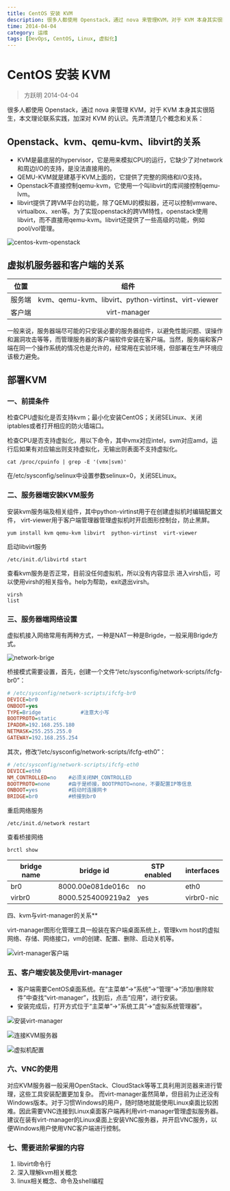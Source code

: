 ```yaml
---
title: CentOS 安装 KVM
description: 很多人都使用 Openstack，通过 nova 来管理KVM，对于 KVM 本身其实很陌生，本文理论联系实践，加深对 KVM 的认识。
time: 2014-04-04
category: 运维
tags: [DevOps, CentOS, Linux, 虚拟化]
---
```


# CentOS 安装 KVM

> 方跃明 2014-04-04

很多人都使用 Openstack，通过 nova 来管理 KVM，对于 KVM 本身其实很陌生，本文理论联系实践，加深对 KVM 的认识。先弄清楚几个概念和关系：

## Openstack、kvm、qemu-kvm、libvirt的关系

* KVM是最底层的hypervisor，它是用来模拟CPU的运行，它缺少了对network和周边I/O的支持，是没法直接用的。
* QEMU-KVM就是建基于KVM上面的，它提供了完整的网络和I/O支持。
* Openstack不直接控制qemu-kvm，它使用一个叫libvirt的库间接控制qemu-lvm。
* libvirt提供了跨VM平台的功能，除了QEMU的模拟器，还可以控制vmware、virtualbox、xen等。为了实现openstack的跨VM特性，openstack使用libvirt，而不直接用qemu-kvm。libvirt还提供了一些高级的功能，例如pool/vol管理。

![centos-kvm-openstack](./assets/centos-kvm-openstack.png)

## 虚拟机服务器和客户端的关系

| 位置       | 组件                                                 |
| ---------- | :--------------------------------------------------: |
| 服务端     | kvm、qemu-kvm、libvirt、python-virtinst、virt-viewer |
| 客户端     | virt-manager                                         |

一般来说，服务器端尽可能的只安装必要的服务器组件，以避免性能问题、误操作和漏洞攻击等等，而管理服务器的客户端软件安装在客户端。当然，服务端和客户端在同一个操作系统的情况也是允许的，经常用在实验环境，但部署在生产环境应该极力避免。

## 部署KVM

### 一、前提条件

检查CPU虚拟化是否支持kvm；最小化安装CentOS；关闭SELinux、关闭iptables或者打开相应的防火墙端口。

检查CPU是否支持虚拟化，用以下命令，其中vmx对应intel，svm对应amd，运行后如果有对应输出则支持虚拟化，无输出则表面不支持虚拟化。

```shell
cat /proc/cpuinfo | grep -E '(vmx|svm)'
```

在/etc/sysconfig/selinux中设置参数selinux=0，关闭SELinux。

### 二、服务器端安装KVM服务

安装kvm服务端及相关组件，其中python-virtinst用于在创建虚拟机时编辑配置文件， virt-viewer用于客户端管理器管理虚拟机时开启图形控制台，防止黑屏。

```shell
yum install kvm qemu-kvm libvirt  python-virtinst  virt-viewer
```

启动libvirt服务

```shell
/etc/init.d/libvirtd start
```

查看kvm服务是否正常，目前没任何虚拟机，所以没有内容显示
进入virsh后，可以使用virsh的相关指令。help为帮助，exit退出virsh。

```shell
virsh
list
```

### 三、服务器端网络设置

虚拟机接入网络常用有两种方式，一种是NAT一种是Brigde，一般采用Brigde方式。

![network-brige](./assets/centos-kvm-network-brige.png)

桥接模式需要设置，首先，创建一个文件“/etc/sysconfig/network-scripts/ifcfg-br0”：

```ini
# /etc/sysconfig/network-scripts/ifcfg-br0
DEVICE=br0
ONBOOT=yes
TYPE=Bridge             #注意大小写
BOOTPROTO=static
IPADDR=192.168.255.180
NETMASK=255.255.255.0
GATEWAY=192.168.255.254
```

其次，修改“/etc/sysconfig/network-scripts/ifcfg-eth0”：

```ini
# /etc/sysconfig/network-scripts/ifcfg-eth0
DEVICE=eth0
NM_CONTROLLED=no    #必须关闭NM_CONTROLLED
BOOTPROTO=none      #由于是桥接，BOOTPROTO=none，不要配置IP等信息
ONBOOT=yes          #启动时连接网卡
BRIDGE=br0          #桥接到br0
```

重启网络服务

```shell
/etc/init.d/network restart
```

查看桥接网络

```shell
brctl show
```

| bridge name |     bridge id     | STP enabled | interfaces |
| ----------- | ----------------- | ----------- | ---------- |
| br0         | 8000.00e081de016c | no          | eth0       |
| virbr0      | 8000.5254009219a2 | yes         | virbr0-nic |

四、kvm与virt-manager的关系**

virt-manager图形化管理工具一般装在客户端桌面系统上，管理kvm host的虚拟网络、存储、网络接口，vm的创建、配置、删除、启动关机等。

![virt-manager客户端](./assets/centos-kvm-virt-manager-client.png)

### 五、客户端安装及使用virt-manager

* 客户端需要CentOS桌面系统。在“主菜单”→“系统”→“管理”→“添加/删除软件”中查找“virt-manager”，找到后，点击“应用”，进行安装。
* 安装完成后，打开方式位于“主菜单”→“系统工具”→“虚拟系统管理器”。

![安装virt-manager](./assets/centos-kvm-virt-manager-install.png)

![连接KVM服务器](./assets/centos-kvm-virt-manager-connection.png)

![虚拟机配置](./assets/centos-kvm-vm.png)

### 六、VNC的使用

对应KVM服务器一般采用OpenStack、CloudStack等等工具利用浏览器来进行管理，这些工具安装配置更加复杂。
而virt-manager虽然简单，但目前为止还没有Windows版本。对于习惯Windows的用户，随时随地就能使用Linux桌面比较困难。因此需要VNC连接到Linux桌面客户端再利用virt-manager管理虚拟服务器。
建议在装有virt-manager的Linux桌面上安装VNC服务器，并开启VNC服务，以便Windows用户使用VNC客户端进行控制。

### 七、需要进阶掌握的内容

1. libvirt命令行
2. 深入理解kvm相关概念
3. linux相关概念、命令及shell编程